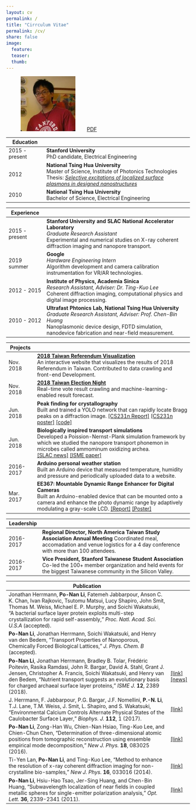 ```yaml
---
layout: cv
permalink: /
title: "Cirrculum Vitae"
permalink: /cv/
share: false
image:
  feature:
  teaser:
  thumb:
---
```


<figure>
	<img src="/images/ponan.jpg" height="150" width="150" />
	&nbsp;&nbsp;&nbsp;&nbsp;&nbsp;&nbsp;
	<a href="/assets/files/cv_liponan.pdf" class="btn-info">PDF</a>
</figure>


<table>
  <tbody>
    <thead><tr>
      <th><strong>Education</strong></th>
      <th> </th>
    </tr></thead>
    <tr>
      <td>2015 - present</td>
      <td><strong>Stanford University</strong> <br />PhD candidate, Electrical Engineering</td>
    </tr>
    <tr>
      <td>2012</td>
      <td><strong>National Tsing Hua University</strong> <br />Master of Science, Institute of Photonics Technologies
      <br />
      Thesis: <a href="http://hdl.handle.net/11296/ndltd/44437367992248226584" target="_blank"><em>Selective excitations of localized surface plasmons in designed nanostructures</em></a>
      </td>
    </tr>
    <tr>
      <td>2010</td>
      <td><strong>National Tsing Hua University</strong> <br />Bachelor of Science, Electrical Engineering</td>
    </tr>
  </tbody>
</table>

<table>
  <tbody>
    <thead><tr>
      <th><strong>Experience</strong></th>
      <th> </th>
    </tr></thead>
    <tr>
      <td>2015 - present</td>
      <td><strong>Stanford University and SLAC National Accelerator Laboratory</strong>
      <br />
      <em>Graduate Research Assistant</em>
      <br />
      Experimental and numerical studies on X-ray coherent diffraction imaging and nanopore transport.</td>
    </tr>
    <tr>
      <td>2019 summer</td>
      <td><strong>Google</strong>
      <br />
      <em>Hardware Engineering Intern</em>
      <br />
      Algorithm development and camera calibration instrumentation for VR/AR technologies.</td>
    </tr>
    <tr>
      <td>2012 - 2015</td>
      <td><strong>Institute of Physics, Academia Sinica</strong>
      <br />
      <em>Research Assistant, Adviser: Dr. Ting-Kuo Lee</em>
      <br />
      Coherent diffraction imaging, computational physics and digital image processing.</td>
    </tr>
    <tr>
      <td>2010 - 2012</td>
      <td><strong>Ultrafast Phtonics Lab, National Tsing Hua University</strong>
      <br />
      <em>Graduate Research Assistant, Adviser: Prof. Chen-Bin Huang</em>
      <br />
      Nanoplasmonic device design, FDTD simulation, nanodevice fabrication and near-field measurement.</td>
    </tr>
  </tbody>
</table>

<table>
  <tbody>
    <thead><tr>
      <th><strong>Projects</strong></th>
      <th> </th>
    </tr></thead>
    <tr>
      <td>Nov. 2018</td>
      <td><a href="/projects/taiwan-referendum-viz/"><strong>2018 Taiwan Referendum Visualization</strong></a>
      <br />
      An interactive website that visualizes the results of 2018 Referendum in Taiwan. Contributed to data crawling and front-end Development.</td>
    </tr>
    <tr>
      <td>Nov. 2018</td>
      <td><a href="/projects/2018-Taiwan-Election-Night/"><strong>2018 Taiwan Election Night</strong></a>
      <br />
      Real-time vote result crawling and machine-learning-enabled result forecast.</td>
    </tr>
    <tr>
      <td>Jun. 2018</td>
      <td><strong>Peak finding for crystallography</strong>
      <br />
      Built and trained a YOLO network that can rapidly locate Bragg peaks on a diffraction image.
      <a href="http://blog.ponan.li/assets/papers/cs231n_peak-finding-crystallography_li.pdf" target="_blank">[CS231n Report]</a>
      <a href="http://blog.ponan.li/assets/papers/cs231n_poster_li.pdf" target="_blank">[CS231n poster]</a>
      <a href="https://github.com/leeneil/peaknet4psocake" target="_blank">[code]</a>
      </td>
    </tr>
    <tr>
      <td>Jun. 2018</td>
      <td><strong>Biologically inspired transport simulations</strong>
      <br />
      Developed a Poission-Nernst-Plank simulation framework by which we studied the nanopore transport phonemon in microbes called ammominum oxidizing archea.
      <br />
      <a href="https://www6.slac.stanford.edu/news/2018-06-13-slac-stanford-scientists-discover-how-hardy-microbe%E2%80%99s-crystalline-shell-helps-it" target="_blank">[SLAC news]</a>
      <a href="https://www.nature.com/articles/s41396-018-0191-0" target="_blank">[ISME paper]</a>
      </td>
    </tr>
    <tr>
      <td>2016-2017</td>
      <td><strong>Arduino personal weather station</strong>
      <br />
      Built an Arduino device that measured temperature, humidity and pressure and periodically uploaded data to a website.
      </td>
    </tr>
    <tr>
      <td>Mar. 2017</td>
      <td><strong>EE367: Mountable Dynamic Range Enhancer for Digital Cameras</strong>
      <br />
      Built an Arduino-enabled device that can be mounted onto a camera and enhance the photo dynamic range by adaptively modulating a gray-scale LCD.
      <a href="http://stanford.edu/class/ee367/Winter2016/Wu_and_Li_Report.pdf" target="_blank">[Report]</a> <a href="http://stanford.edu/class/ee367/Winter2016/Wu_and_Li_Poster.pdf" target="_blank">[Poster]</a>
      </td>
    </tr>
  </tbody>
</table>


<table>
  <tbody>
    <thead><tr>
      <th><strong>Leadership</strong></th>
      <th> </th>
    </tr></thead>
    <tr>
      <td>2016-2017</td>
      <td><strong>Regional Director, North America Taiwan Study Association Annual Meeting</strong>
      Coordinated meal, accomadation and venue logistics for a 4 day conference with more than 100 attendees.
      </td>
    </tr>
    <tr>
      <td>2016-2017</td>
      <td><strong>Vice President, Stanford Taiwanese Student Association</strong>
      <br />
      Co-led the 100+ member organization and held events for the biggest Taiwanese community in the Silicon Valley.
      </td>
    </tr>
  </tbody>
</table>

<table>
  <tbody>
    <thead><tr>
      <th><strong>Publication</strong></th>
      <th> </th>
    </tr></thead>
    <tr>
      <td>Jonathan Herrmann, <strong>Po-Nan Li</strong>, Fatemeh Jabbarpour, Anson C. K. Chan, Ivan Rajkovic, Tsutomu Matsui, Lucy Shapiro, John Smit, Thomas M. Weiss, Michael E. P. Murphy, and Soichi Wakatsuki, “A bacterial surface layer protein exploits multi-step crystallization for rapid self-assembly,” <em>Proc. Natl. Acad. Sci. U.S.A</em> (accepted).
      </td>
      <td>
      </td>
    </tr>
    <tr>
      <td><strong>Po-Nan Li</strong>, Jonathan Herrmann, Soichi Wakatsuki, and Henry van den Bedem, “Transport Properties of Nanoporous, Chemically Forced Biological Lattices,” <em>J. Phys. Chem. B</em> (accepted).
      </td>
      <td>
      </td>
    </tr>
    <tr>
      <td><strong>Po-Nan Li</strong>, Jonathan Herrmann, Bradley B. Tolar, Frédéric Poitevin, Rasika Ramdasi, John R. Bargar, David A. Stahl, Grant J. Jensen, Christopher A. Francis, Soichi Wakatsuki, and Henry van den Bedem, “Nutrient transport suggests an evolutionary basis for charged archaeal surface layer proteins,” <em>ISME J.</em> <strong>12</strong>, 2389 (2018).
      </td>
      <td><a href="https://www.nature.com/articles/s41396-018-0191-0" target="_blank">[link]</a>
      <br />
      <a href="https://www6.slac.stanford.edu/news/2018-06-13-slac-stanford-scientists-discover-how-hardy-microbe%E2%80%99s-crystalline-shell-helps-it" target="_blank">[news]</a>
      </td>
    </tr>
    <tr>
      <td>J. Herrmann, F. Jabbarpour, P.G. Bargar, J.F. Nomellini, <strong>P.-N. Li</strong>, T.J. Lane, T.M. Weiss, J. Smit, L. Shapiro, and S. Wakatsuki, “Environmental Calcium Controls Alternate Physical States of the Caulobacter Surface Layer,” <em>Biophys. J.</em> <strong>112</strong>, 1 (2017).
      </td>
      <td>
      <a href="http://www.cell.com/biophysj/abstract/S0006-3495(17)30390-9" target="_blank">[link]</a>
      </td>
    </tr>
    <tr>
      <td><strong>Po-Nan Li</strong>, Zong-Han Wu, Chien-Nan Hsiao, Ting-Kuo Lee, and Chien-Chun Chen, “Determination of three-dimensional atomic positions from tomographic reconstruction using ensemble empirical mode decomposition,” <em>New J. Phys. </em> <strong>18</strong>, 083025 (2016).
      </td>
      <td>
      <a href="http://iopscience.iop.org/article/10.1088/1367-2630/18/8/083025" target="_blank">[link]</a>
      </td>
    </tr>
    <tr>
      <td>Ti-Yen Lan, <strong>Po-Nan Li</strong>, and Ting-Kuo Lee, “Method to enhance the resolution of x-ray coherent diffraction imaging for non-crystalline bio-samples,” <em>New J. Phys.</em> <strong>16</strong>, 033016 (2014).
      </td>
      <td>
      <a href="http://iopscience.iop.org/1367-2630/16/3/033016" target="_blank">[link]</a>
      </td>
    </tr>
    <tr>
      <td><strong>Po-Nan Li</strong>, Hsiu-Hao Tsao, Jer-Sing Huang, and Chen-Bin Huang, “Subwavelength localization of near fields in coupled metallic spheres for single-emitter polarization analysis,” <em>Opt. Lett.</em> <strong>36</strong>, 2339-2341 (2011).
      </td>
      <td>
      <a href="http://http://www.opticsinfobase.org/ol/abstract.cfm?uri=ol-36-12-2339" target="_blank">[link]</a>
      </td>
    </tr>
  </tbody>
</table>
